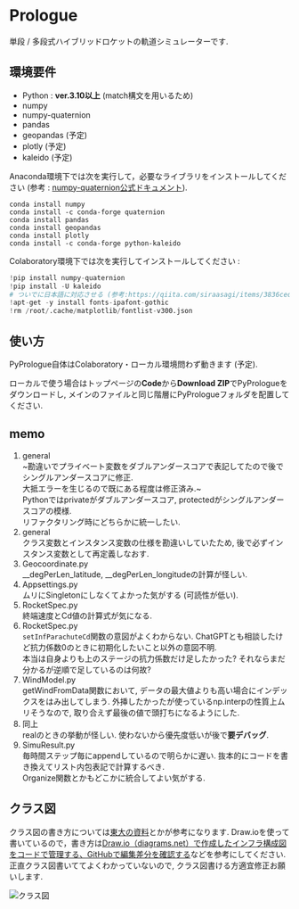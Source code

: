 # Prologue

単段 / 多段式ハイブリッドロケットの軌道シミュレーターです.

## 環境要件
- Python : **ver.3.10以上**
  (match構文を用いるため)
- numpy
- numpy-quaternion
- pandas
- geopandas (予定)
- plotly (予定)
- kaleido (予定)

Anaconda環境下では次を実行して，必要なライブラリをインストールしてください (参考 : [numpy-quaternion公式ドキュメント](https://quaternion.readthedocs.io/en/latest/)).
```
conda install numpy
conda install -c conda-forge quaternion
conda install pandas
conda install geopandas
conda install plotly
conda install -c conda-forge python-kaleido
```
Colaboratory環境下では次を実行してインストールしてください :
```Python
!pip install numpy-quaternion
!pip install -U kaleido
# ついでに日本語に対応させる (参考:https://qiita.com/siraasagi/items/3836cedede350280ec42)
!apt-get -y install fonts-ipafont-gothic
!rm /root/.cache/matplotlib/fontlist-v300.json
```

## 使い方
PyPrologue自体はColaboratory・ローカル環境問わず動きます (予定).

ローカルで使う場合はトップページの**Code**から**Download ZIP**でPyPrologueをダウンロードし, メインのファイルと同じ階層にPyPrologueフォルダを配置してください.

## memo

1. general  
   ~勘違いでプライベート変数をダブルアンダースコアで表記してたので後でシングルアンダースコアに修正.  
   大抵エラーを生じるので既にある程度は修正済み.~  
   Pythonではprivateがダブルアンダースコア, protectedがシングルアンダースコアの模様.  
   リファクタリング時にどちらかに統一したい.
2. general  
   クラス変数とインスタンス変数の仕様を勘違いしていたため, 後で必ずインスタンス変数として再定義しなおす.
3. Geocoordinate.py  
   __degPerLen_latitude, __degPerLen_longitudeの計算が怪しい.
4. Appsettings.py  
   ムリにSingletonにしなくてよかった気がする (可読性が低い). 
5. RocketSpec.py  
   終端速度とCd値の計算式が気になる.
6. RocketSpec.py  
   ```setInfParachuteCd```関数の意図がよくわからない. ChatGPTとも相談したけど抗力係数0のときに初期化したいこと以外の意図不明.  
   本当は自身よりも上のステージの抗力係数だけ足したかった? それならまだ分かるが逆順で足しているのは何故? 
7. WindModel.py  
   getWindFromData関数において, データの最大値よりも高い場合にインデックスをはみ出してしまう.
   外挿したかったが使っているnp.interpの性質上ムリそうなので, 取り合えず最後の値で頭打ちになるようにした.
8. 同上  
   realのときの挙動が怪しい. 使わないから優先度低いが後で**要デバッグ**.
9.  SimuResult.py  
   毎時間ステップ毎にappendしているので明らかに遅い.
   抜本的にコードを書き換えてリスト内包表記で計算するべき.  
   Organize関数とかもどこかに統合してよい気がする.

## クラス図
クラス図の書き方については[東大の資料](https://lecture.ecc.u-tokyo.ac.jp/hideo-t/references/uml/class-diagram/class-diagram.html)とかが参考になります.
Draw.ioを使って書いているので，書き方は[Draw.io（diagrams.net）で作成したインフラ構成図をコードで管理する、GitHubで編集差分を確認する](https://dev.classmethod.jp/articles/create-infrastructure-diagrams-in-drawio-diactamsnet-manage-them-in-code-and-github/)などを参考にしてください.  
正直クラス図書いててよくわかっていないので, クラス図書ける方適宜修正お願いします.

![クラス図](./docs/class_diagram.drawio.svg)
